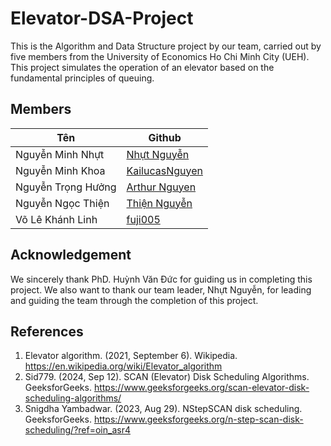 # Elevator-DSA-Project
This is the Algorithm and Data Structure project by our team, carried out by five members from the University of Economics Ho Chi Minh City (UEH). This project simulates the operation of an elevator based on the fundamental principles of queuing.

## Members
| **Tên** | **Github** |
----------|-------------
Nguyễn Minh Nhựt|[Nhựt Nguyễn](https://github.com/Sura3607)
Nguyễn Minh Khoa|[KailucasNguyen](https://github.com/KailucasNguyen)
Nguyễn Trọng Hưởng|[Arthur Nguyen](https://github.com/trongjhuongwr)
Nguyễn Ngọc Thiện|[Thiện Nguyễn](https://github.com/ThienNguyen3001)
Võ Lê Khánh Linh|[fuji005](https://github.com/fuji005)

## Acknowledgement
We sincerely thank PhD. Huỳnh Văn Đức for guiding us in completing this project. We also want to thank our team leader, Nhựt Nguyễn, for leading and guiding the team through the completion of this project.

## References
1. Elevator algorithm. (2021, September 6). Wikipedia. https://en.wikipedia.org/wiki/Elevator_algorithm
2. Sid779. (2024, Sep 12). SCAN (Elevator) Disk Scheduling Algorithms. GeeksforGeeks. https://www.geeksforgeeks.org/scan-elevator-disk-scheduling-algorithms/
3. Snigdha Yambadwar. (2023, Aug 29). NStepSCAN disk scheduling. GeeksforGeeks. https://www.geeksforgeeks.org/n-step-scan-disk-scheduling/?ref=oin_asr4
